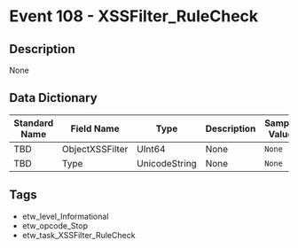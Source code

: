 # Event 108 - XSSFilter_RuleCheck

## Description
None

## Data Dictionary
|Standard Name|Field Name|Type|Description|Sample Value|
|---|---|---|---|---|
|TBD|ObjectXSSFilter|UInt64|None|`None`|
|TBD|Type|UnicodeString|None|`None`|

## Tags
* etw_level_Informational
* etw_opcode_Stop
* etw_task_XSSFilter_RuleCheck